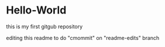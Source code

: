 # Hello-World
this is my first gitgub repository

editing this readme to do "cmommit" on "readme-edits" branch
